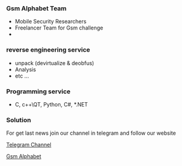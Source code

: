 ### Gsm Alphabet Team
- Mobile Security Researchers
- Freelancer Team for Gsm challenge
- 
### reverse engineering service
- unpack (devirtualize & deobfus)
- Analysis
- etc ...

### Programming service
- C, c++\QT, Python, C#, *.NET

### Solution
For get last news join our channel in telegram and follow our website 
<p><a href="https://t.me/Alephgsm">Telegram Channel</a></p>
<p><a href="https://alephgsm.com/">Gsm Alphabet</a></p>

